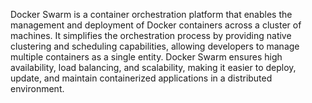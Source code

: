 Docker Swarm is a container orchestration platform that enables the management and deployment of Docker containers across a cluster of machines. It simplifies the orchestration process by providing native clustering and scheduling capabilities, allowing developers to manage multiple containers as a single entity. Docker Swarm ensures high availability, load balancing, and scalability, making it easier to deploy, update, and maintain containerized applications in a distributed environment.
